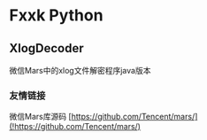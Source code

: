 # Fxxk Python

## XlogDecoder
微信Mars中的xlog文件解密程序java版本

### 友情链接
微信Mars库源码 [https://github.com/Tencent/mars/](!https://github.com/Tencent/mars/)

